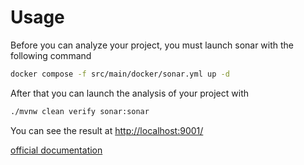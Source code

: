 # Usage

Before you can analyze your project, you must launch sonar with the following command

```bash
docker compose -f src/main/docker/sonar.yml up -d
```

After that you can launch the analysis of your project with
```bash
./mvnw clean verify sonar:sonar
```

You can see the result at [http://localhost:9001/](http://localhost:9001/)

[official documentation](https://www.sonarqube.org/)

